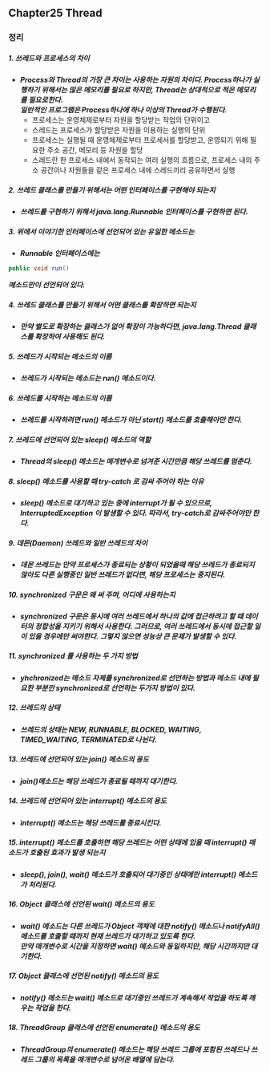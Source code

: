 ## Chapter25 Thread
  
### 정리
##### 1. 쓰레드와 프로세스의 차이
  - ***Process와 Thread의 가장 큰 차이는 사용하는 자원의 차이다. Process하나가 실행하기 위해서는 많은 메모리를 필요로 하지만, Thread는 상대적으로 적은 메모리를 필요로한다.   
일반적인 프로그램은 Process하나에 하나 이상의 Thread가 수행된다.***  
    -  프로세스는 운영체제로부터 자원을 할당받는 작업의 단위이고 
    - 스레드는 프로세스가 할당받은 자원을 이용하는 실행의 단위 
    - 프로세스는 실행될 때 운영체제로부터 프로세서를 할당받고, 운영되기 위해 필요한 주소 공간, 메모리 등 자원을 할당
    - 스레드란 한 프로세스 내에서 동작되는 여러 실행의 흐름으로, 프로세스 내의 주소 공간이나 자원들을 같은 프로세스 내에 스레드끼리 공유하면서 실행


##### 2. 쓰레드 클래스를 만들기 위해서는 어떤 인터페이스를 구현해야 되는지 
  - ***쓰레드를 구현하기 위해서 java.lang.Runnable 인터페이스를 구현하면 된다.***

##### 3. 위에서 이야기한 인터페이스에 선언되어 있는 유일한 메소드는
  - ***Runnable 인터페이스에는***
```java
public void run() 
```
***메소드만이 선언되어 있다.***

##### 4. 쓰레드 클래스를 만들기 위해서 어떤 클래스를 확장하면 되는지
  - ***만약 별도로 확장하는 클래스가 없어 확장이 가능하다면, java.lang.Thread 클래스를 확장하여 사용해도 된다.***
    
##### 5. 쓰레드가 시작되는 메소드의 이름
  - ***쓰레드가 시작되는 메소드는 run() 메소드이다.***
    
##### 6. 쓰레드를 시작하는 메소드의 이름
  -  ***쓰레드를 시작하려면 run() 메소드가 아닌 start() 메소드를 호출해야만 한다.***

##### 7. 쓰레드에 선언되어 있는 sleep() 메소드의 역할
  -  ***Thread의 sleep() 메소드는 매개변수로 넘겨준 시간만큼 해당 쓰레드를 멈춘다.***

##### 8. sleep() 메소드를 사용할 때 try-catch 로 감싸 주어야 하는 이유
  -  ***sleep() 메소드로 대기하고 있는 중에 interrupt가 될 수 있으므로, InterruptedException 이 발생할 수 있다. 따라서, try-catch로 감싸주어야만 한다.***

##### 9. 데몬(Daemon) 쓰레드와 일반 쓰레드의 차이
  -  ***데몬 쓰레드는 만약 프로세스가 종료되는 상황이 되었을때 해당 쓰레드가 종료되지 않아도 다른 실행중인 일반 쓰레드가 없다면, 해당 프로세스는 중지된다.***

##### 10. synchronized 구문은 왜 써 주며, 어디에 사용하는지
  -  ***synchronized 구문은 동시에 여러 쓰레드에서 하나의 값에 접근하려고 할 때 데이터의 정합성을 지키기 위해서 사용한다.
그러므로, 여러 쓰레드에서 동시에 접근할 일이 있을 경우에만 써야한다. 그렇지 않으면 성능상 큰 문제가 발생할 수 있다.***

##### 11. synchronized 를 사용하는 두 가지 방법
  -  ***yhchronized는 메소드 자체를 synchronized로 선언하는 방법과 메소드 내에 필요한 부분만 synchronized로 선언하는 두가지 방법이 있다.***

##### 12. 쓰레드의 상태
  -  ***쓰레드의 상태는 NEW, RUNNABLE, BLOCKED, WAITING, TIMED_WAITING, TERMINATED로 나뉜다.***

##### 13. 쓰레드에 선언되어 있는 join() 메소드의 용도
  -  ***join()메소드는 해당 쓰레드가 종료될 때까지 대기한다.***

##### 14. 쓰레드에 선언되어 있는 interrupt() 메소드의 용도
  -  ***interrupt() 메소드는 해당 쓰레드를 종료시킨다.***

##### 15. interrupt() 메소드를 호출하면 해당 쓰레드는 어떤 상태에 있을 때 interrupt() 메소드가 호출된 효과가 발생 되는지 
  -  ***sleep(), join(), wait() 메소드가 호출되어 대기중인 상태에만 interrupt() 메소드가 처리된다.***

##### 16. Object 클래스에 선언된 wait() 메소드의 용도
  -  ***wait() 메소드는 다른 쓰레드가 Object 객체에 대한 notify() 메소드나 notifyAll() 메소드를 호출할 때까지 현재 쓰레드가 대기하고 있도록 한다.  
만약 매개변수로 시간을 지정하면 wait() 메소드와 동일하지만, 해당 시간까지만 대기한다.***

##### 17. Object 클래스에 선언된 notify() 메소드의 용도
  -  ***notify() 메소드는 wait() 메소드로 대기중인 쓰레드가 계속해서 작업을 하도록 깨우는 작업을 한다.***

##### 18. ThreadGroup 클래스에 선언된 enumerate() 메소드의 용도
  -  ***ThreadGroup의 enumerate() 메소드는 해당 쓰레드 그룹에 포함된 쓰레드나 쓰레드 그룹의 목록을 매개변수로 넘어온 배열에 담는다.***


